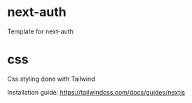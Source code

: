 # next-auth
Template for next-auth

# css
Css styling done with Tailwind

Installation guide: https://tailwindcss.com/docs/guides/nextjs

